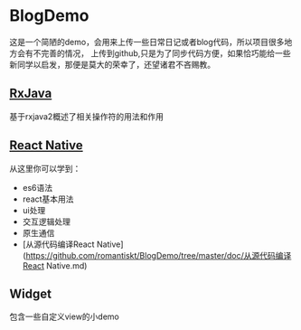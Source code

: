# BlogDemo
   这是一个简陋的demo，会用来上传一些日常日记或者blog代码，所以项目很多地方会有不完善的情况，
   上传到github,只是为了同步代码方便，如果恰巧能给一些新同学以启发，那便是莫大的荣幸了，还望诸君不吝赐教。
   
## [RxJava](https://github.com/romantiskt/BlogDemo/tree/master/doc/rxjava.md) 
   基于rxjava2概述了相关操作符的用法和作用
    
 

## [React Native](https://github.com/romantiskt/BlogDemo/tree/master/doc/ReactNative.md)
   从这里你可以学到：
*  es6语法
*  react基本用法
*  ui处理
*  交互逻辑处理
*  原生通信
*  [从源代码编译React Native](https://github.com/romantiskt/BlogDemo/tree/master/doc/从源代码编译React Native.md)

## Widget
  包含一些自定义view的小demo